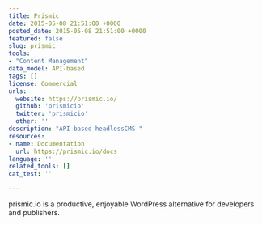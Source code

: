 ```yaml
---
title: Prismic
date: 2015-05-08 21:51:00 +0000
posted_date: 2015-05-08 21:51:00 +0000
featured: false
slug: prismic
tools:
- "Content Management"
data_model: API-based
tags: []
license: Commercial
urls:
  website: https://prismic.io/
  github: 'prismicio'
  twitter: 'prismicio'
  other: ''
description: "API-based headlessCMS "
resources:
- name: Documentation
  url: https://prismic.io/docs
language: ''
related_tools: []
cat_test: ''

---
```


prismic.io is a productive, enjoyable WordPress alternative for developers and publishers.
